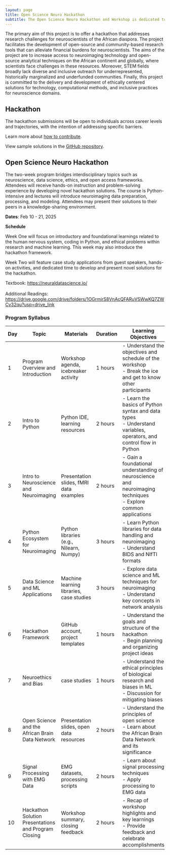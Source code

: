```yaml
---
layout: page
title: Open Science Neuro Hackathon
subtitle: The Open Science Neuro Hackathon and Workshop is dedicated to building training, research, and software tools for neuroscientists and researchers across the African diaspora and continent.
---
```


The primary aim of this project is to offer a hackathon that addresses research challenges for neuroscientists of the African diaspora. The project facilitates the development of open-source and community-based research tools that can alleviate financial burdens for neuroscientists. The aims of the project are to increase access to neuroimaging technology and open-source analytical techniques on the African continent and globally, where scientists face challenges in these resources. Moreover, STEM fields broadly lack diverse and inclusive outreach for underrepresented, historically marginalized and underfunded communities. Finally, this project is committed to the delivery and development of ethically centered solutions for technology, computational methods, and inclusive practices for neuroscience domains.

## Hackathon

The hackathon submissions will be open to individuals across career levels and trajectories, with the intention of addressing specific barriers.

Learn more about [how to contribute](https://github.com/victoriamccray/Hackathon/blob/main/CONTRIBUTING.md).

View sample solutions in the [GitHub repository](https://github.com/victoriamccray/Hackathon/tree/main).

## Open Science Neuro Hackathon

The two-week program bridges interdisciplinary topics such as neuroscience, data science, ethics, and open access frameworks. Attendees will receive hands-on instruction and problem-solving experience by developing novel hackathon solutions. The course is Python-intensive and lectures will introduce neuroimaging data preparation, processing, and modeling. Attendees may present their solutions to their peers in a knowledge-sharing environment.

**Dates**: Feb 10 - 21, 2025

**Schedule**

Week One will focus on introductory and foundational learnings related to the human nervous system, coding in Python, and ethical problems within research and machine learning. This week may also introduce the hackathon framework.

Week Two will feature case study applications from guest speakers, hands-on activities, and dedicated time to develop and present novel solutions for the hackathon.

Textbook: https://neuraldatascience.io/
<br>
<br>Additional Readings: https://drive.google.com/drive/folders/1OGrmirS8VnAcQFARuVSWwKQ7ZWCv32qu?usp=drive_link

### Program Syllabus

| Day | Topic                                     | Materials                                   | Duration | Learning Objectives                                                                                                       | Activities                                                                                                             |
|-----|-------------------------------------------|---------------------------------------------|----------|----------------------------------------------------------------------------------------------------------------------------|------------------------------------------------------------------------------------------------------------------------|
| 1   | Program Overview and Introduction         | Workshop agenda, icebreaker activity        | 1 hours  | - Understand the objectives and schedule of the workshop<br>- Break the ice and get to know other participants           | Welcome and introductions<br>Overview of workshop objectives and schedule<br>Icebreaker activity|
| 2   | Intro to Python                           | Python IDE, learning resources              | 2 hours  | - Learn the basics of Python syntax and data types<br>- Understand variables, operators, and control flow in Python    | Introduction to Python programming language<br>Basic syntax and data types<br>Hands-on exercises                        |
| 3   | Intro to Neuroscience and Neuroimaging    | Presentation slides, fMRI data examples     | 2 hours  | - Gain a foundational understanding of neuroscience and neuroimaging techniques<br>- Explore common applications         | Introduction to the human nervous system<br>Overview of neuroimaging modalities and applications                        |
| 4   | Python Ecosystem for Neuroimaging         | Python libraries (e.g., Nilearn, Numpy)     | 3 hours  | - Learn Python libraries for data handling and neuroimaging<br>- Understand BIDS and NIfTI formats                      | Hands-on exploration of Python tools<br>Working with neuroimaging data formats                                           |
| 5   | Data Science and ML Applications          | Machine learning libraries, case studies    | 3 hours  | - Explore data science and ML techniques for neuroimaging<br>- Understand key concepts in network analysis              | Introduction to machine learning in neuroscience<br>Case studies and exercises                                           |
| 6   | Hackathon Framework                       | GitHub account, project templates           | 1 hours  | - Understand the goals and structure of the hackathon<br>- Begin planning and organizing project ideas                   | Hackathon framework overview<br>Brainstorming project ideas  
| 7   | Neuroethics and Bias                      | case studies           | 1 hours  | - Understand the ethical principles of biological research and biases in ML<br>- Discussion for mitigating biases                   | Hackathon framework overview<br>Brainstorming project ideas
| 8   | Open Science and the African Brain Data Network | Presentation slides, open data resources   | 2 hours  | - Understand the principles of open science<br>- Learn about the African Brain Data Network and its significance         | Overview of open science initiatives<br>Discussion on the African Brain Data Network                                      |
| 9   | Signal Processing with EMG Data           | EMG datasets, processing scripts            | 2 hours  | - Learn about signal processing techniques<br>- Apply processing to EMG data                                             | Hands-on activities with EMG data<br>Signal analysis exercises                                                           |                                                             |
| 10   | Hackathon Solution Presentations and Program Closing                           | Workshop summary, closing feedback          | 2 hours  | - Recap of workshop highlights and key learnings<br>- Provide feedback and celebrate accomplishments                     | Recap of workshop highlights and key learnings<br>Participant feedback and certificates                                   |
